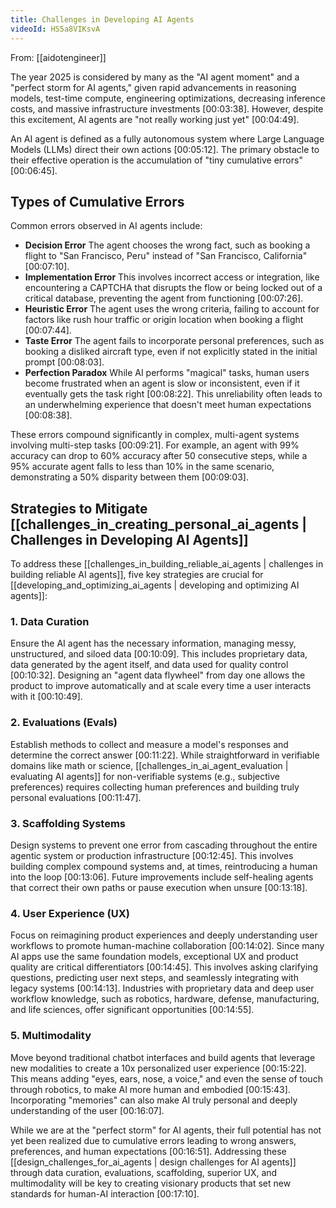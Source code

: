 ```yaml
---
title: Challenges in Developing AI Agents
videoId: HS5a8VIKsvA
---
```


From: [[aidotengineer]] <br/> 

The year 2025 is considered by many as the "AI agent moment" and a "perfect storm for AI agents," given rapid advancements in reasoning models, test-time compute, engineering optimizations, decreasing inference costs, and massive infrastructure investments <a class="yt-timestamp" data-t="00:03:38">[00:03:38]</a>. However, despite this excitement, AI agents are "not really working just yet" <a class="yt-timestamp" data-t="00:04:49">[00:04:49]</a>.

An AI agent is defined as a fully autonomous system where Large Language Models (LLMs) direct their own actions <a class="yt-timestamp" data-t="00:05:12">[00:05:12]</a>. The primary obstacle to their effective operation is the accumulation of "tiny cumulative errors" <a class="yt-timestamp" data-t="00:06:45">[00:06:45]</a>.

## Types of Cumulative Errors

Common errors observed in AI agents include:

*   **Decision Error** The agent chooses the wrong fact, such as booking a flight to "San Francisco, Peru" instead of "San Francisco, California" <a class="yt-timestamp" data-t="00:07:10">[00:07:10]</a>.
*   **Implementation Error** This involves incorrect access or integration, like encountering a CAPTCHA that disrupts the flow or being locked out of a critical database, preventing the agent from functioning <a class="yt-timestamp" data-t="00:07:26">[00:07:26]</a>.
*   **Heuristic Error** The agent uses the wrong criteria, failing to account for factors like rush hour traffic or origin location when booking a flight <a class="yt-timestamp" data-t="00:07:44">[00:07:44]</a>.
*   **Taste Error** The agent fails to incorporate personal preferences, such as booking a disliked aircraft type, even if not explicitly stated in the initial prompt <a class="yt-timestamp" data-t="00:08:03">[00:08:03]</a>.
*   **Perfection Paradox** While AI performs "magical" tasks, human users become frustrated when an agent is slow or inconsistent, even if it eventually gets the task right <a class="yt-timestamp" data-t="00:08:22">[00:08:22]</a>. This unreliability often leads to an underwhelming experience that doesn't meet human expectations <a class="yt-timestamp" data-t="00:08:38">[00:08:38]</a>.

These errors compound significantly in complex, multi-agent systems involving multi-step tasks <a class="yt-timestamp" data-t="00:09:21">[00:09:21]</a>. For example, an agent with 99% accuracy can drop to 60% accuracy after 50 consecutive steps, while a 95% accurate agent falls to less than 10% in the same scenario, demonstrating a 50% disparity between them <a class="yt-timestamp" data-t="00:09:03">[00:09:03]</a>.

## Strategies to Mitigate [[challenges_in_creating_personal_ai_agents | Challenges in Developing AI Agents]]

To address these [[challenges_in_building_reliable_ai_agents | challenges in building reliable AI agents]], five key strategies are crucial for [[developing_and_optimizing_ai_agents | developing and optimizing AI agents]]:

### 1. Data Curation
Ensure the AI agent has the necessary information, managing messy, unstructured, and siloed data <a class="yt-timestamp" data-t="00:10:09">[00:10:09]</a>. This includes proprietary data, data generated by the agent itself, and data used for quality control <a class="yt-timestamp" data-t="00:10:32">[00:10:32]</a>. Designing an "agent data flywheel" from day one allows the product to improve automatically and at scale every time a user interacts with it <a class="yt-timestamp" data-t="00:10:49">[00:10:49]</a>.

### 2. Evaluations (Evals)
Establish methods to collect and measure a model's responses and determine the correct answer <a class="yt-timestamp" data-t="00:11:22">[00:11:22]</a>. While straightforward in verifiable domains like math or science, [[challenges_in_ai_agent_evaluation | evaluating AI agents]] for non-verifiable systems (e.g., subjective preferences) requires collecting human preferences and building truly personal evaluations <a class="yt-timestamp" data-t="00:11:47">[00:11:47]</a>.

### 3. Scaffolding Systems
Design systems to prevent one error from cascading throughout the entire agentic system or production infrastructure <a class="yt-timestamp" data-t="00:12:45">[00:12:45]</a>. This involves building complex compound systems and, at times, reintroducing a human into the loop <a class="yt-timestamp" data-t="00:13:06">[00:13:06]</a>. Future improvements include self-healing agents that correct their own paths or pause execution when unsure <a class="yt-timestamp" data-t="00:13:18">[00:13:18]</a>.

### 4. User Experience (UX)
Focus on reimagining product experiences and deeply understanding user workflows to promote human-machine collaboration <a class="yt-timestamp" data-t="00:14:02">[00:14:02]</a>. Since many AI apps use the same foundation models, exceptional UX and product quality are critical differentiators <a class="yt-timestamp" data-t="00:14:45">[00:14:45]</a>. This involves asking clarifying questions, predicting user next steps, and seamlessly integrating with legacy systems <a class="yt-timestamp" data-t="00:14:13">[00:14:13]</a>. Industries with proprietary data and deep user workflow knowledge, such as robotics, hardware, defense, manufacturing, and life sciences, offer significant opportunities <a class="yt-timestamp" data-t="00:14:55">[00:14:55]</a>.

### 5. Multimodality
Move beyond traditional chatbot interfaces and build agents that leverage new modalities to create a 10x personalized user experience <a class="yt-timestamp" data-t="00:15:22">[00:15:22]</a>. This means adding "eyes, ears, nose, a voice," and even the sense of touch through robotics, to make AI more human and embodied <a class="yt-timestamp" data-t="00:15:43">[00:15:43]</a>. Incorporating "memories" can also make AI truly personal and deeply understanding of the user <a class="yt-timestamp" data-t="00:16:07">[00:16:07]</a>.

While we are at the "perfect storm" for AI agents, their full potential has not yet been realized due to cumulative errors leading to wrong answers, preferences, and human expectations <a class="yt-timestamp" data-t="00:16:51">[00:16:51]</a>. Addressing these [[design_challenges_for_ai_agents | design challenges for AI agents]] through data curation, evaluations, scaffolding, superior UX, and multimodality will be key to creating visionary products that set new standards for human-AI interaction <a class="yt-timestamp" data-t="00:17:10">[00:17:10]</a>.